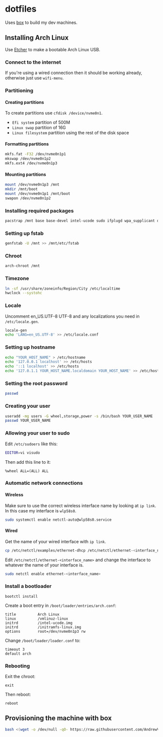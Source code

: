 # dotfiles

Uses [box](https://github.com/AndrewVos/box) to build
my dev machines.

## Installing Arch Linux

Use [Etcher](https://etcher.io/) to make a bootable Arch Linux USB.

### Connect to the internet

If you're using a wired connection then it should be working already,
otherwise just use `wifi-menu`.

### Partitioning

#### Creating partitions

To create partitions use `cfdisk /device/nvme0n1`.

- `Efi system` partition of 500M
- `Linux swap` partition of 16G
- `Linux filesystem` partition using the rest of the disk space

#### Formatting partitions

```bash
mkfs.fat -F32 /dev/nvme0n1p1
mkswap /dev/nvme0n1p2
mkfs.ext4 /dev/nvme0n1p3
```

#### Mounting partitions

```bash
mount /dev/nvme0n1p3 /mnt
mkdir /mnt/boot
mount /dev/nvme0n1p1 /mnt/boot
swapon /dev/nvme0n1p2
```

### Installing required packages

```bash
pacstrap /mnt base base-devel intel-ucode sudo ifplugd wpa_supplicant dialog iw wpa_actiond alsa-utils
```

### Setting up fstab

```bash
genfstab -U /mnt >> /mnt/etc/fstab
```

### Chroot

```bash
arch-chroot /mnt
```

### Timezone

```bash
ln -sf /usr/share/zoneinfo/Region/City /etc/localtime
hwclock --systohc
```

### Locale

Uncomment en_US.UTF-8 UTF-8 and any localizations you need in `/etc/locale.gen`.

```bash
locale-gen
echo 'LANG=en_US.UTF-8' >> /etc/locale.conf
```

### Setting up hostname

```bash
echo "YOUR_HOST_NAME" > /etc/hostname
echo '127.0.0.1	localhost' >> /etc/hosts
echo '::1 localhost' >> /etc/hosts
echo '127.0.1.1	YOUR_HOST_NAME.localdomain YOUR_HOST_NAME' >> /etc/hosts
```

### Setting the root password

```bash
passwd
```

### Creating your user

```bash
useradd -mg users -G wheel,storage,power -s /bin/bash YOUR_USER_NAME
passwd YOUR_USER_NAME

```

### Allowing your user to sudo

Edit `/etc/sudoers` like this:

```bash
EDITOR=vi visudo
```

Then add this line to it:

```
%wheel ALL=(ALL) ALL
```

### Automatic network connections

#### Wireless

Make sure to use the correct wireless interface name by looking at `ip link`.
In this case my interface is `wlp58s0`.

```bash
sudo systemctl enable netctl-auto@wlp58s0.service
```

#### Wired

Get the name of your wired interface with `ip link`.

```bash
cp /etc/netctl/examples/ethernet-dhcp /etc/netctl/ethernet-<interface_name>
```

Edit `/etc/netctl/ethernet-<interface_name>` and change the interface to whatever
the name of your interface is.

```bash
sudo netctl enable ethernet-<interface_name>
```

### Install a bootloader

```
bootctl install
```

Create a boot entry in `/boot/loader/entries/arch.conf`:

```
title          Arch Linux
linux          /vmlinuz-linux
initrd         /intel-ucode.img
initrd         /initramfs-linux.img
options        root=/dev/nvme0n1p3 rw
```

Change `/boot/loader/loader.conf` to:

```
timeout 3
default arch
```

### Rebooting

Exit the chroot:

`exit`

Then reboot:

`reboot`

## Provisioning the machine with box

```bash
bash <(wget -o /dev/null -qO- https://raw.githubusercontent.com/AndrewVos/dotfiles/master/box.sh)
```
